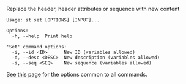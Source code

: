 Replace the header, header attributes or sequence with new content

```
Usage: st set [OPTIONS] [INPUT]...

Options:
  -h, --help  Print help

'Set' command options:
  -i, --id <ID>      New ID (variables allowed)
  -d, --desc <DESC>  New description (variables allowed)
  -s, --seq <SEQ>    New sequence (variables allowed)
```

[See this page](opts) for the options common to all commands.

